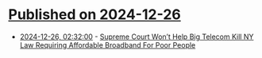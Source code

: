 # [Published on 2024-12-26](index.md)

* [2024-12-26, 02:32:00](https://soylentnews.org/article.pl?sid=24/12/24/1512246&from=rss) - [Supreme Court Won’t Help Big Telecom Kill NY Law Requiring Affordable Broadband For Poor People](https://soylentnews.org/article.pl?sid=24/12/24/1512246&from=rss)
